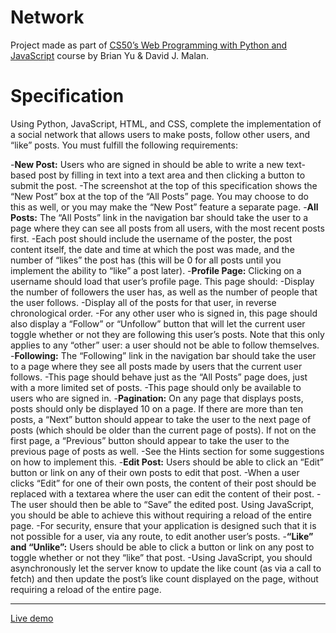 # Network

Project made as part of [CS50’s Web Programming with Python and JavaScript](https://www.edx.org/course/cs50s-web-programming-with-python-and-javascript) course by Brian Yu & David J. Malan.

# Specification
Using Python, JavaScript, HTML, and CSS, complete the implementation of a social network that allows users to make posts, follow other users, and “like” posts. You must fulfill the following requirements:

-**New Post:** Users who are signed in should be able to write a new text-based post by filling in text into a text area and then clicking a button to submit the post.
    -The screenshot at the top of this specification shows the “New Post” box at the top of the “All Posts” page. You may choose to do this as well, or you may make the “New Post” feature a separate page.
-**All Posts:** The “All Posts” link in the navigation bar should take the user to a page where they can see all posts from all users, with the most recent posts first.
    -Each post should include the username of the poster, the post content itself, the date and time at which the post was made, and the number of “likes” the post has (this will be 0 for all posts until you implement the ability to “like” a post later).
-**Profile Page:** Clicking on a username should load that user’s profile page. This page should:
    -Display the number of followers the user has, as well as the number of people that the user follows.
    -Display all of the posts for that user, in reverse chronological order.
    -For any other user who is signed in, this page should also display a “Follow” or “Unfollow” button that will let the current user toggle whether or not they are following this user’s posts. Note that this only applies to any “other” user: a user should not be able to follow themselves.
-**Following:** The “Following” link in the navigation bar should take the user to a page where they see all posts made by users that the current user follows.
    -This page should behave just as the “All Posts” page does, just with a more limited set of posts.
    -This page should only be available to users who are signed in.
-**Pagination:** On any page that displays posts, posts should only be displayed 10 on a page. If there are more than ten posts, a “Next” button should appear to take the user to the next page of posts (which should be older than the current page of posts). If not on the first page, a “Previous” button should appear to take the user to the previous page of posts as well.
    -See the Hints section for some suggestions on how to implement this.
-**Edit Post:** Users should be able to click an “Edit” button or link on any of their own posts to edit that post.
    -When a user clicks “Edit” for one of their own posts, the content of their post should be replaced with a textarea where the user can edit the content of their post.
    -The user should then be able to “Save” the edited post. Using JavaScript, you should be able to achieve this without requiring a reload of the entire page.
    -For security, ensure that your application is designed such that it is not possible for a user, via any route, to edit another user’s posts.
-**“Like” and “Unlike”:** Users should be able to click a button or link on any post to toggle whether or not they “like” that post.
    -Using JavaScript, you should asynchronously let the server know to update the like count (as via a call to fetch) and then update the post’s like count displayed on the page, without requiring a reload of the entire page.
  
  ___
  [Live demo](https://youtu.be/yWvHa_mjhYg)
  
